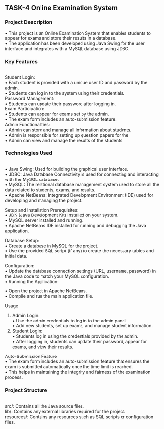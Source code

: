 <H2>TASK-4 Online Examination System</H2>
 
<h3>Project Description</h3>
 • This project is an Online Examination System that enables students to appear for exams and store their results in a database.<br>
 • The application has been developed using Java Swing for the user interface and integrates with a MySQL database using JDBC.<br>
<h3>Key Features</h3><br>
Student Login:<br>
 • Each student is provided with a unique user ID and password by the admin.<br>
 • Students can log in to the system using their credentials.<br>
Password Management:<br>
• Students can update their password after logging in.<br>
Exam Participation:<br>
• Students can appear for exams set by the admin.<br>
• The exam form includes an auto-submission feature.<br>
Admin Functionalities:<br>
• Admin can store and manage all information about students.<br>
• Admin is responsible for setting up question papers for the <br>
• Admin can view and manage the results of the students.<br>
<h3>Technologies Used</h3><br>
• Java Swing: Used for building the graphical user interface.<br>
• JDBC: Java Database Connectivity is used for connecting and interacting with the MySQL database.<br>
• MySQL: The relational database management system used to store all the data related to students, exams, and results.<br>
• Apache NetBeans: Integrated Development Environment (IDE) used for developing and managing the project.<br>

 Setup and Installation Prerequisites:<br>
• JDK (Java Development Kit) installed on your system.<br>
• MySQL server installed and running.<br>
• Apache NetBeans IDE installed for running and debugging the Java application.<br>

Database Setup:<br>
• Create a database in MySQL for the project.<br>
• Use the provided SQL script (if any) to create the necessary tables and initial data.<br>

Configuration:<br>
• Update the database connection settings (URL, username, password) in the Java code to match your MySQL configuration.<br>
• Running the Application:<br>

• Open the project in Apache NetBeans.<br>
• Compile and run the main application file.<br>

Usage<br>
1. Admin Login:<br>
• Use the admin credentials to log in to the admin panel.<br>
• Add new students, set up exams, and manage student information.<br>
2. Student Login:<br>
• Students log in using the credentials provided by the admin.<br>
• After logging in, students can update their password, appear for exams, and view their results.<br>

Auto-Submission Feature<br>
• The exam form includes an auto-submission feature that ensures the exam is submitted automatically once the time limit is reached.<br>
• This helps in maintaining the integrity and fairness of the examination process.<br>

<h3>Project Structure</h3><br>
src/:  Contains all the Java source files.<br>
lib/: Contains any external libraries required for the project.<br>
resources/:  Contains any resources such as SQL scripts or configuration files.<br>
